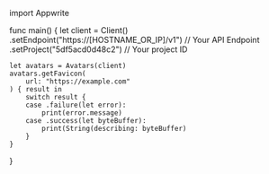 import Appwrite

func main() {
    let client = Client()
      .setEndpoint("https://[HOSTNAME_OR_IP]/v1") // Your API Endpoint
      .setProject("5df5acd0d48c2") // Your project ID

    let avatars = Avatars(client)
    avatars.getFavicon(
        url: "https://example.com"
    ) { result in
        switch result {
        case .failure(let error):
            print(error.message)
        case .success(let byteBuffer):
            print(String(describing: byteBuffer)
        }
    }
}

